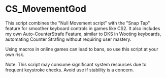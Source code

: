 # CS_MovementGod

This script combines the "Null Movement script" with the "Snap Tap" feature for smoother keyboard controls in games like CS2. It also includes my own Auto-CounterStrafe Feature, similar to DKS in Wooting keyboards, automating Counter Strafing without requiring user mastery.

Using macros in online games can lead to bans, so use this script at your own risk.

Note: This script may consume significant system resources due to frequent keystroke checks. Avoid use if stability is a concern.

